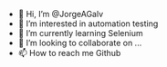 - 👋 Hi, I’m @JorgeAGalv
- 👀 I’m interested in automation testing
- 🌱 I’m currently learning Selenium
- 💞️ I’m looking to collaborate on ...
- 📫 How to reach me Github

<!---
JorgeAGalv/JorgeAGalv is a ✨ special ✨ repository because its `README.md` (this file) appears on your GitHub profile.
You can click the Preview link to take a look at your changes.
--->
